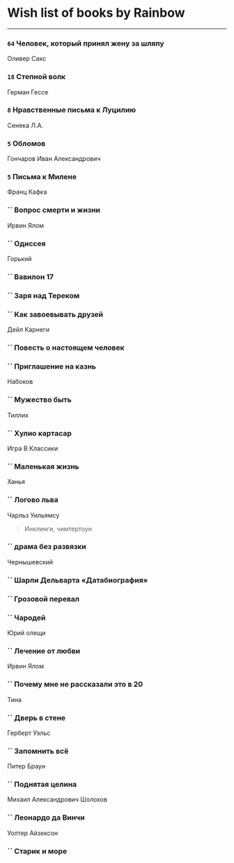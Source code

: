 # Wish list of books by Rainbow
---

### `64` Человек, который принял жену за шляпу
Оливер Сакс

### `18` Степной волк
Герман Гессе

### `8` Нравственные письма к Луцилию
Сенека Л.А.

### `5` Обломов
Гончаров Иван Александрович

### `5` Письма к Милене
Франц Кафка

### `` Вопрос смерти и жизни
Ирвин Ялом

### `` Одиссея

Горький

### `` Вавилон 17

### `` Заря над Тереком

### `` Как завоевывать друзей
Дейл Карнеги

### `` Повесть о настоящем человек

### `` Приглашение на казнь
Набоков

### `` Мужество быть
Тиллих

### `` Хулио картасар
Игра В Классики

### `` Маленькая жизнь
Ханья

### `` Логово льва
Чарльз Уильямсу
> Инклинги, чимтертоун

### `` драма без развязки
Чернышевский

### `` Шарли Дельварта «Датабиография»

### `` Грозовой перевал

### `` Чародей
Юрий олещи

### `` Лечение от любви
Ирвин Ялом

### `` Почему мне не рассказали это в 20
Тина

### `` Дверь в стене
Герберт Уэльс

### `` Запомнить всё
Питер Браун

### `` Поднятая целина
Михаил Александрович Шолохов

### `` Леонардо да Винчи
Уолтер Айзексон

### `` Старик и море

